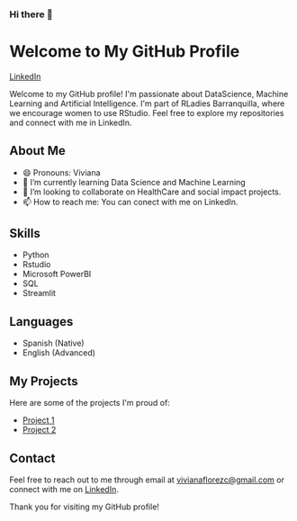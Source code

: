 ### Hi there 👋

# Welcome to My GitHub Profile

[LinkedIn](https://www.linkedin.com/in/viviana-fl%C3%B3rez/)

Welcome to my GitHub profile! I'm passionate about DataScience, Machine Learning and Artificial Intelligence. I'm part of RLadies Barranquilla, where we encourage women to use RStudio. Feel free to explore my repositories and connect with me in LinkedIn.

## About Me

- 😄 Pronouns: Viviana
- 🌱 I’m currently learning Data Science and Machine Learning
- 👯 I’m looking to collaborate on HealthCare and social impact projects.
- 📫 How to reach me: You can conect with me on LinkedIn.

## Skills
- Python
- Rstudio
- Microsoft PowerBI
- SQL
- Streamlit

## Languages
- Spanish (Native)
- English (Advanced)

## My Projects

Here are some of the projects I'm proud of:

- [Project 1](https://github.com/yourusername/project1)
- [Project 2](https://github.com/yourusername/project2)

## Contact

Feel free to reach out to me through email at vivianaflorezc@gmail.com or connect with me on [LinkedIn](https://www.linkedin.com/in/viviana-fl%C3%B3rez/).

Thank you for visiting my GitHub profile!

